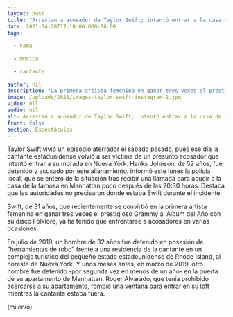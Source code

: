 ```yaml
---
layout: post
title: "Arrestan a acosador de Taylor Swift; intentó entrar a la casa de la cantante"
date: 2021-04-20T17:10:00.000-06:00
tags:
  
  - Fama
  
  - musica
  
  - cantante
  
author: nil
description: "La primera artista femenina en ganar tres veces el prestigioso Grammy al Álbum del Año ya ha tenido que enfrentarse a acosadores en varias ocasiones. "
image: /uploads/2021/images-taylor-swift-instagram-2.jpg
video: nil
audio: nil
alt: Arrestan a acosador de Taylor Swift; intentó entrar a la casa de la cantante
front: false
section: Espectáculos
---
```


Taylor Swift vivió un episodio aterrador el sábado pasado, pues ese día la cantante estadunidense volvió a ser víctima de un presunto acosador que intentó entrar a su morada en Nueva York. Hanks Johnson, de 52 años, fue detenido y acusado por este allanamiento, informó este lunes la policía local, que se enteró de la situación  tras recibir una llamada para acudir a la casa de la famosa en Manhattan poco después de las 20:30 horas. Destaca que las autoridades no precisaron dónde estaba Swift durante el incidente.

Swift, de 31 años, que recientemente se convirtió en la primera artista femenina en ganar tres veces el prestigioso Grammy al Álbum del Año con su disco Folklore, ya ha tenido que enfrentarse a acosadores en varias ocasiones. 

En julio de 2019, un hombre de 32 años fue detenido en posesión de "herramientas de robo" frente a una residencia de la cantante en un complejo turístico del pequeño estado estadounidense de Rhode Island, al noreste de Nueva York. Y unos meses antes, en marzo de 2019, otro hombre fue detenido -por segunda vez en menos de un año- en la puerta de su apartamento de Manhattan. Roger Alvarado, que tenía prohibido acercarse a su apartamento, rompió una ventana para entrar en su loft mientras la cantante estaba fuera. 

(milenio)